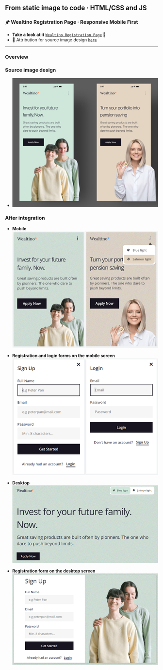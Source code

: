 
## From static image to code · HTML/CSS and JS

### 🖈 Wealtino Registration Page · Responsive Mobile First

 - **Take a look at it** [`Wealtino Registration Page`](https://gray-mafutala.github.io/wealtino-registration-page-mobile-first/) 👀
 - 🔗 Attribution for source image design [`here`](https://dribbble.com/shots/16038060-Wealtino-Mobile-Web-Landing-Page)
---

### Overview
### Source image design
- ![Source image design](/readme-img/source.jpg)

### After integration
 -  **Mobile**
![Mobile version after integration](/readme-img/mobile-screen.png)

 -  **Registration and login forms on the mobile screen**
 ![Forms on the mobile version](/readme-img/mobile-forms.png)

 -  **Desktop**
![Desktop version after integration](/readme-img/desktop-screen.PNG)

- **Registration form on the desktop screen**![Desktop version after integration](/readme-img/desktop-form.PNG)